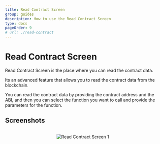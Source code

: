 ```yaml
---
title: Read Contract Screen
group: guides
description: How to use the Read Contract Screen
type: docs
pageOrder: 9
# url: ./read-contract
---
```


# Read Contract Screen

<p class="pb-4">Read Contract Screen is the place where you can read the contract data.</p>

<p class="pb-4">Its an advanced feature that allows you to read the contract data from the blockchain.</p>

<p class="pb-4">You can read the contract data by providing the contract address and the ABI, and then you can select the function you want to call and provide the parameters for the function.</p>
 
## Screenshots

<div style="align-items: center;
    display: flex;
    flex-direction: column;">

![Read Contract Screen 1](/images/pages/read-contract_screen1.webp)

</div>

